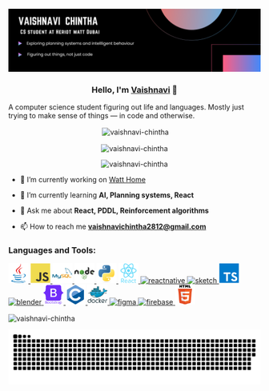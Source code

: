 ![Image](./banner.png)

<h3 align="center">
Hello, I'm <a href="https://github.com/Vaishnavi-chintha" target="_blank" rel="noreferrer">Vaishnavi</a> 👋
</h3>

A computer science student figuring out life and languages. Mostly just trying to make sense of things — in code and otherwise.

<div align = "center"><p>&nbsp;<img align="center" src="https://github-readme-stats.vercel.app/api?username=vaishnavi-chintha&show_icons=true&locale=en&theme=dark" alt="vaishnavi-chintha" /></p>
</div>

<div align = "center"><p><img align="center" src="https://github-readme-stats.vercel.app/api/top-langs?username=vaishnavi-chintha&show_icons=true&locale=en&theme=dark&layout=compact" alt="vaishnavi-chintha" /> </p>
</div>

<p align="center"> <img src="https://komarev.com/ghpvc/?username=vaishnavi-chintha&label=Profile%20views&color=0e75b6&style=flat" alt="vaishnavi-chintha" /> </p>

- 🔭 I’m currently working on [Watt Home](https://github.com/Vaishnavi-chintha/Watt_Home)

- 🌱 I’m currently learning **AI, Planning systems, React**

- 💬 Ask me about **React, PDDL, Reinforcement algorithms**

- 📫 How to reach me **vaishnavichintha2812@gmail.com**

<h3 align="left">Languages and Tools:</h3>
<p align="left"> <a href="https://www.java.com" target="_blank" rel="noreferrer"> <img src="https://raw.githubusercontent.com/devicons/devicon/master/icons/java/java-original.svg" alt="java" width="40" height="40"/> </a> <a href="https://developer.mozilla.org/en-US/docs/Web/JavaScript" target="_blank" rel="noreferrer"> <img src="https://raw.githubusercontent.com/devicons/devicon/master/icons/javascript/javascript-original.svg" alt="javascript" width="40" height="40"/> </a> <a href="https://www.mysql.com/" target="_blank" rel="noreferrer"> <img src="https://raw.githubusercontent.com/devicons/devicon/master/icons/mysql/mysql-original-wordmark.svg" alt="mysql" width="40" height="40"/> </a> <a href="https://nodejs.org" target="_blank" rel="noreferrer"> <img src="https://raw.githubusercontent.com/devicons/devicon/master/icons/nodejs/nodejs-original-wordmark.svg" alt="nodejs" width="40" height="40"/> </a> <a href="https://www.python.org" target="_blank" rel="noreferrer"> <img src="https://raw.githubusercontent.com/devicons/devicon/master/icons/python/python-original.svg" alt="python" width="40" height="40"/> </a> <a href="https://reactjs.org/" target="_blank" rel="noreferrer"> <img src="https://raw.githubusercontent.com/devicons/devicon/master/icons/react/react-original-wordmark.svg" alt="react" width="40" height="40"/> </a> <a href="https://reactnative.dev/" target="_blank" rel="noreferrer"> <img src="https://reactnative.dev/img/header_logo.svg" alt="reactnative" width="40" height="40"/> </a> <a href="https://www.sketch.com/" target="_blank" rel="noreferrer"> <img src="https://www.vectorlogo.zone/logos/sketchapp/sketchapp-icon.svg" alt="sketch" width="40" height="40"/> </a> <a href="https://www.typescriptlang.org/" target="_blank" rel="noreferrer"> <img src="https://raw.githubusercontent.com/devicons/devicon/master/icons/typescript/typescript-original.svg" alt="typescript" width="40" height="40"/> </a> 
 <a href="https://www.blender.org/" target="_blank" rel="noreferrer"> <img src="https://download.blender.org/branding/community/blender_community_badge_white.svg" alt="blender" width="40" height="40"/> </a>
<a href="https://getbootstrap.com" target="_blank" rel="noreferrer"> <img src="https://raw.githubusercontent.com/devicons/devicon/master/icons/bootstrap/bootstrap-plain-wordmark.svg" alt="bootstrap" width="40" height="40"/> </a>
<a href="https://www.cprogramming.com/" target="_blank" rel="noreferrer"> <img src="https://raw.githubusercontent.com/devicons/devicon/master/icons/c/c-original.svg" alt="c" width="40" height="40"/> 
</a> 
<a href="https://www.docker.com/" target="_blank" rel="noreferrer"> <img src="https://raw.githubusercontent.com/devicons/devicon/master/icons/docker/docker-original-wordmark.svg" alt="docker" width="40" height="40"/> </a>
 <a href="https://www.figma.com/" target="_blank" rel="noreferrer"> <img src="https://www.vectorlogo.zone/logos/figma/figma-icon.svg" alt="figma" width="40" height="40"/> </a>
  <a href="https://firebase.google.com/" target="_blank" rel="noreferrer"> <img src="https://www.vectorlogo.zone/logos/firebase/firebase-icon.svg" alt="firebase" width="40" height="40"/> </a> <a href="https://www.w3.org/html/" target="_blank" rel="noreferrer"> <img src="https://raw.githubusercontent.com/devicons/devicon/master/icons/html5/html5-original-wordmark.svg" alt="html5" width="40" height="40"/> </a>

</p>

<p><img align="center" src="https://github-readme-streak-stats.herokuapp.com/?user=vaishnavi-chintha&theme=dark" alt="vaishnavi-chintha" /></p>

<!-- <p align="left"> <a href="https://github.com/ryo-ma/github-profile-trophy"><img src="https://github-profile-trophy.vercel.app/?username=vaishnavi-chintha" alt="vaishnavi-chintha"  height="200"/></a> </p> -->

![snake gif](https://github.com/Vaishnavi-chintha/Vaishnavi-chintha/blob/output/github-snake-dark.svg)
